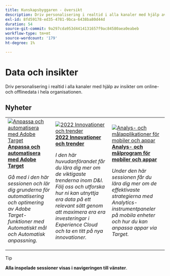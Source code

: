 ```yaml
---
title: Kunskapsbyggaren - översikt
description: Driv personalisering i realtid i alla kanaler med hjälp av insikter om online- och offlinedata i hela organisationen.
exl-id: 8fd59178-ed35-4781-9bca-6438ba80d44d
duration: 54
source-git-commit: 9a297cda953d4414131657f9ac84580aea0eabeb
workflow-type: tm+mt
source-wordcount: '179'
ht-degree: 1%

---
```


# Data och insikter

Driv personalisering i realtid i alla kanaler med hjälp av insikter om online- och offlinedata i hela organisationen.

## Nyheter

<table>
<tr>
  <td>
    <a href="https://experienceleague.adobe.com/docs/events/skill-builder-recordings/data-and-insights/2022/personalize.html?lang=sv-SE">
      <img alt="Anpassa och automatisera med Adobe Target" src="https://video.tv.adobe.com/v/3457382?format=jpeg&captions=swe" />
    </a>
     <div>
      <a href="https://experienceleague.adobe.com/docs/events/skill-builder-recordings/data-and-insights/2022/personalize.html?lang=sv-SE">
        <strong>Anpassa och automatisera med Adobe Target</strong>
      </a>
    </div>
    <p>
    <em>Gå med i den här sessionen och lär dig grunderna för automatisering och optimering av Adobe Target-funktioner med Automatiskt mål och Automatisk anpassning.</em>
    <p>
  </td>
  <td>
    <a href="https://experienceleague.adobe.com/docs/events/skill-builder-recordings/data-and-insights/2022/innovations.html?lang=sv-SE">
      <img alt="2022 Innovationer och trender" src="https://video.tv.adobe.com/v/343818?format=jpeg" />
    </a>
     <div>
      <a href="https://experienceleague.adobe.com/docs/events/skill-builder-recordings/data-and-insights/2022/innovations.html?lang=sv-SE">
        <strong> 2022 Innovationer och trender </strong>
      </a>
    </div>
    <p>
    <em>I den här huvudanförandet får du lära dig mer om de viktigaste trenderna inom D&amp;I. Följ oss och utforska hur ni kan utnyttja era data på ett relevant sätt genom att maximera era era investeringar i Experience Cloud och ta en titt på nya innovationer.</em>
    <p>
  </td>  
  <td>
    <a href="https://experienceleague.adobe.com/docs/events/skill-builder-recordings/data-and-insights/2022/mobile-and-apps.html?lang=sv-SE">
      <img alt="Analys- och målapplikationer för mobiler och appar" src="https://video.tv.adobe.com/v/343819?format=jpeg" />
    </a>
     <div>
      <a href="https://experienceleague.adobe.com/docs/events/skill-builder-recordings/data-and-insights/2022/mobile-and-apps.html?lang=sv-SE">
        <strong> Analys- och målprogram för mobiler och appar </strong>
      </a>
    </div>
    <p>
    <em>Under den här sessionen får du lära dig mer om de effektivaste strategierna med Analytics-instrumentpaneler på mobila enheter och hur du kan anpassa appar via Target.</em>
    <p>
  </td>
</tr>
</table>

>[!TIP]
>
>**Alla inspelade sessioner visas i navigeringen till vänster**.
